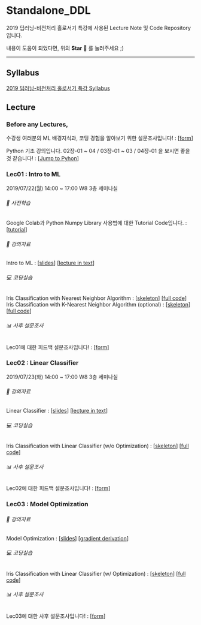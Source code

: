 # Standalone_DDL

2019 딥러닝-비전처리 홀로서기 특강에 사용된 Lecture Note 및 Code Repository입니다.<br/>

내용이 도움이 되었다면, 위의 **Star** :star2: 를 눌러주세요 ;)

***

## Syllabus

[2019 딥러닝-비전처리 홀로서기 특강 Syllabus](https://docs.google.com/document/d/17PwKdZzKcuDMwj2gHwknghfnnjx8yttFv6-SD_Tr8yw/edit?usp=sharing) 

## Lecture

### Before any Lectures,

수강생 여러분의 ML 배경지식과, 코딩 경험을 알아보기 위한 설문조사입니다! : [[form](https://forms.gle/Jd2tEZxA4y6EgBNq9)]<br/>

Python 기초 강의입니다. 02장-01 ~ 04 / 03장-01 ~ 03 / 04장-01 을 보시면 좋을 것 같습니다! : [[Jump to Pyhon](https://wikidocs.net/book/1)]

### Lec01 : Intro to ML

2019/07/22(월) 14:00 ~ 17:00 W8 3층 세미나실

###### :green_book: 사전학습

Google Colab과 Python Numpy Library 사용법에 대한 Tutorial Code입니다. : [[tutorial](Lec01/Lec01_Colab_&_Numpy_Tutorial.ipynb)]

###### :closed_book: 강의자료

Intro to ML : [[slides](Lec01/Lec01_Intro_to_ML_v3_upld.pdf)] [[lecture in text](Lec01/Lec01_Intro_to_ML.md)]

###### :computer: 코딩실습

Iris Classification with Nearest Neighbor Algorithm : [[skeleton](Lec01/Lec01_Nearest_Neighbor_sk.ipynb)] [[full code](Lec01/Lec01_Nearest_Neighbor.ipynb)]<br/>
Iris Classification with K-Nearest Neighbor Algorithm (optional) : [[skeleton](Lec01/Lec01_K_Nearest_Neighbor_sk.ipynb)] [[full code](Lec01/Lec01_K_Nearest_Neighbor.ipynb)]

###### :bar_chart: 사후 설문조사

Lec01에 대한 피드백 설문조사입니다! : [[form](https://forms.gle/tGXtwfH8TnxRLzxU9)]

### Lec02 : Linear Classifier

2019/07/23(화) 14:00 ~ 17:00 W8 3층 세미나실

###### :closed_book: 강의자료

Linear Classifier : [[slides](Lec02/Lec02_Linear_Classifier_v2_upld.pdf)] [[lecture in text](Lec02/Lec02_Linear_Classifier.md)]

###### :computer: 코딩실습

Iris Classification with Linear Classifier (w/o Optimization) : [[skeleton](Lec02/Lec02_NoTrain_sk.ipynb)] [[full code](Lec02/Lec02_NoTrain_sklearn.ipynb)]

###### :bar_chart: 사후 설문조사

Lec02에 대한 피드백 설문조사입니다! : [[form](https://forms.gle/HxgZx8W2Cy9NUqNb6)]

### Lec03 : Model Optimization

###### :closed_book: 강의자료

Model Optimization : [[slides](Lec03/Lec03_Model_Optimization_v2_upld.pdf)] [[gradient derivation](Lec03/Lec03_Model_Optimization_Deriving_Gradients.pdf)]

###### :computer: 코딩실습

Iris Classification with Linear Classifier (w/ Optimization) : [[skeleton](Lec03/Lec03_IrisClassification_sk.ipynb)] [[full code](Lec03/Lec03_IrisClassification.ipynb)]

###### :bar_chart: 사후 설문조사

Lec03에 대한 사후 설문조사입니다! : [[form](https://docs.google.com/forms/d/1NEBFQUx_NgtroB0Iq1rf9PyMog9BpYZspUpY6vy01PU/edit)]

